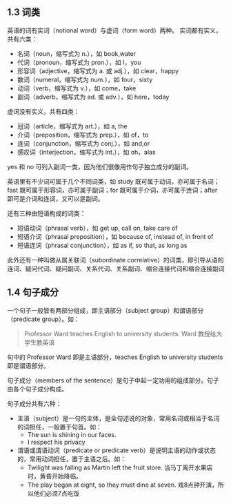 ## 1.3 词类
英语的词有实词（notional word）与虚词（form word）两种。
实词都有实义，共有六类：
- 名词（noun，缩写式为 n.），如 book,water
- 代词（pronoun，缩写式为 pron.），如 I，you
- 形容词（adjective，缩写式为 a. 或 adj.），如 clear，happy
- 数词（numeral，缩写式为 num.），如 four，sixty
- 动词（verb，缩写式为 v.），如 come，take
- 副词（adverb，缩写式为 ad. 或 adv.），如 here，today

虚词没有实义，共有四类：
- 冠词（article，缩写式为 art.），如 a, the
- 介词（preposition，缩写式为 prep.），如 of，to
- 连词（conjunction，缩写式为 conj.），如 and,or
- 感叹词（interjection，缩写式为 int.），如 oh，alas

yes 和 no 可列入副词一类，因为他们很像用作句子独立成分的副词。

英语里有不少词可属于几个不同词类，如 study 既可属于动词，亦可属于名词；fast 既可属于形容词，亦可属于副词；for 既可属于介词，亦可属于连词；after 即可是介词和连词，又可以是副词。

还有三种由短语构成的词类：
- 短语动词（phrasal verb），如 get up, call on, take care of
- 短语介词（phrasal preposition），如 because of, instead of, in front of
- 短语连词（phrasal conjunction），如 as if, so that, as long as

此外还有一种叫做从属关联词（subordinate correlative）的词类，即引导从语的连词、疑问代词、疑问副词、关系代词、关系副词、缩合连接代词和缩合连接副词

## 1.4 句子成分
一个句子一般皆有两部分组成，即主语部分（subject group）和谓语部分（predicate group）。如：
> Professor Ward teaches English to university students. Ward 教授给大学生教英语

句中的 Professor Ward 即是主语部分，teaches English to university students 即是谓语部分。

句子成分（members of the sentence）是句子中起一定功用的组成部分。句子由各个句子成分构成。

句子成分共有六种：
- 主语（subject）是一句的主体，是全句述说的对象，常用名词或相当于名词的词担任，一般置于句首。如：
	- The sun is shining in our faces. 
	- I respect his privacy
- 谓语或谓语动词（predicate or predicate verb）是说明主语的动作或状态的，常用动词担任，置于主语之后。如：
	- Twilight was falling as Martin left the fruit store. 当马丁离开水果店时，黄昏开始降临。
	- The play began at eight, so they must dine at seven. 戏8点钟开演，所以他们必须7点吃饭






